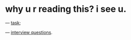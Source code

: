 # why u r reading this? i see u.

— [task](https://github.com/rolling-scopes-school/tasks/blob/master/react/modules/tasks/class-components.md);

— [interview questions](https://github.com/rolling-scopes-school/tasks/blob/master/react/questions.md).
